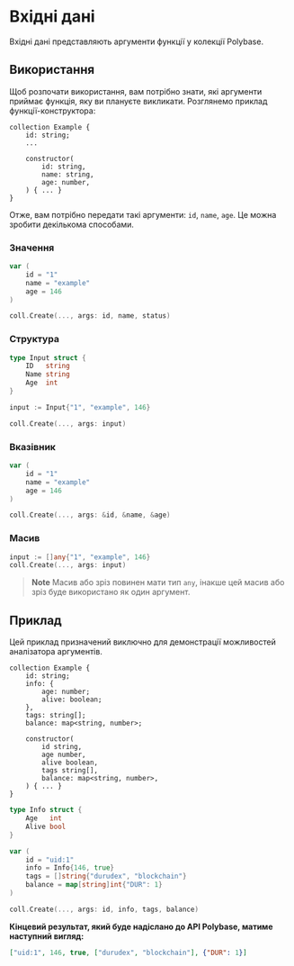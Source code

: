 # Вхідні дані

Вхідні дані представляють аргументи функції у колекції Polybase.

## Використання

Щоб розпочати використання, вам потрібно знати, які аргументи приймає функція, яку ви плануєте викликати. Розглянемо приклад функції-конструктора:

```polylang
collection Example {
    id: string;
    ...

    constructor(
        id: string,
        name: string,
        age: number,
    ) { ... }
}
```

Отже, вам потрібно передати такі аргументи: `id`, `name`, `age`. Це можна зробити декількома способами.

### Значення

```go
var (
    id = "1"
    name = "example"
    age = 146
)

coll.Create(..., args: id, name, status)
```

### Структура

```go
type Input struct {
    ID   string
    Name string
    Age  int
}

input := Input{"1", "example", 146}

coll.Create(..., args: input)
```

### Вказівник

```go
var (
    id = "1"
    name = "example"
    age = 146
)

coll.Create(..., args: &id, &name, &age)
```

### Масив

```go
input := []any{"1", "example", 146}
coll.Create(..., args: input)
```

> **Note**
> Масив або зріз повинен мати тип `any`, інакше цей масив або зріз буде використано як один аргумент.

## Приклад

Цей приклад призначений виключно для демонстрації можливостей аналізатора аргументів.

```polylang
collection Example {
    id: string;
    info: {
        age: number;
        alive: boolean;
    },
    tags: string[];
    balance: map<string, number>;

    constructor(
        id string,
        age number,
        alive boolean,
        tags string[],
        balance: map<string, number>,
    ) { ... }
}
```

```go
type Info struct {
    Age   int
    Alive bool
}

var (
    id = "uid:1"
    info = Info{146, true}
    tags = []string{"durudex", "blockchain"}
    balance = map[string]int{"DUR": 1}
)

coll.Create(..., args: id, info, tags, balance)
```

**Кінцевий результат, який буде надіслано до API Polybase, матиме наступний вигляд:**

```json
["uid:1", 146, true, ["durudex", "blockchain"], {"DUR": 1}]
```
